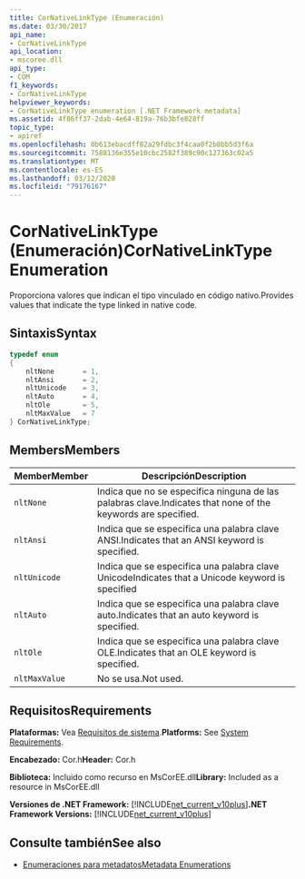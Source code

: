 ```yaml
---
title: CorNativeLinkType (Enumeración)
ms.date: 03/30/2017
api_name:
- CorNativeLinkType
api_location:
- mscoree.dll
api_type:
- COM
f1_keywords:
- CorNativeLinkType
helpviewer_keywords:
- CorNativeLinkType enumeration [.NET Framework metadata]
ms.assetid: 4f86ff37-2dab-4e64-819a-76b3bfe828ff
topic_type:
- apiref
ms.openlocfilehash: 0b613ebacdff82a29fdbc3f4caa0f2b8bb5d3f6a
ms.sourcegitcommit: 7588136e355e10cbc2582f389c90c127363c02a5
ms.translationtype: MT
ms.contentlocale: es-ES
ms.lasthandoff: 03/12/2020
ms.locfileid: "79176167"
---
```

# <a name="cornativelinktype-enumeration"></a><span data-ttu-id="04422-102">CorNativeLinkType (Enumeración)</span><span class="sxs-lookup"><span data-stu-id="04422-102">CorNativeLinkType Enumeration</span></span>
<span data-ttu-id="04422-103">Proporciona valores que indican el tipo vinculado en código nativo.</span><span class="sxs-lookup"><span data-stu-id="04422-103">Provides values that indicate the type linked in native code.</span></span>  
  
## <a name="syntax"></a><span data-ttu-id="04422-104">Sintaxis</span><span class="sxs-lookup"><span data-stu-id="04422-104">Syntax</span></span>  
  
```cpp  
typedef enum
{  
    nltNone       = 1,  
    nltAnsi       = 2,  
    nltUnicode    = 3,  
    nltAuto       = 4,  
    nltOle        = 5,  
    nltMaxValue   = 7  
} CorNativeLinkType;  
```  
  
## <a name="members"></a><span data-ttu-id="04422-105">Members</span><span class="sxs-lookup"><span data-stu-id="04422-105">Members</span></span>  
  
|<span data-ttu-id="04422-106">Member</span><span class="sxs-lookup"><span data-stu-id="04422-106">Member</span></span>|<span data-ttu-id="04422-107">Descripción</span><span class="sxs-lookup"><span data-stu-id="04422-107">Description</span></span>|  
|------------|-----------------|  
|`nltNone`|<span data-ttu-id="04422-108">Indica que no se especifica ninguna de las palabras clave.</span><span class="sxs-lookup"><span data-stu-id="04422-108">Indicates that none of the keywords are specified.</span></span>|  
|`nltAnsi`|<span data-ttu-id="04422-109">Indica que se especifica una palabra clave ANSI.</span><span class="sxs-lookup"><span data-stu-id="04422-109">Indicates that an ANSI keyword is specified.</span></span>|  
|`nltUnicode`|<span data-ttu-id="04422-110">Indica que se especifica una palabra clave Unicode</span><span class="sxs-lookup"><span data-stu-id="04422-110">Indicates that a Unicode keyword is specified</span></span>|  
|`nltAuto`|<span data-ttu-id="04422-111">Indica que se especifica una palabra clave auto.</span><span class="sxs-lookup"><span data-stu-id="04422-111">Indicates that an auto keyword is specified.</span></span>|  
|`nltOle`|<span data-ttu-id="04422-112">Indica que se especifica una palabra clave OLE.</span><span class="sxs-lookup"><span data-stu-id="04422-112">Indicates that an OLE keyword is specified.</span></span>|  
|`nltMaxValue`|<span data-ttu-id="04422-113">No se usa.</span><span class="sxs-lookup"><span data-stu-id="04422-113">Not used.</span></span>|  
  
## <a name="requirements"></a><span data-ttu-id="04422-114">Requisitos</span><span class="sxs-lookup"><span data-stu-id="04422-114">Requirements</span></span>  
 <span data-ttu-id="04422-115">**Plataformas:** Vea [Requisitos de sistema](../../../../docs/framework/get-started/system-requirements.md).</span><span class="sxs-lookup"><span data-stu-id="04422-115">**Platforms:** See [System Requirements](../../../../docs/framework/get-started/system-requirements.md).</span></span>  
  
 <span data-ttu-id="04422-116">**Encabezado:** Cor.h</span><span class="sxs-lookup"><span data-stu-id="04422-116">**Header:** Cor.h</span></span>  
  
 <span data-ttu-id="04422-117">**Biblioteca:** Incluido como recurso en MsCorEE.dll</span><span class="sxs-lookup"><span data-stu-id="04422-117">**Library:** Included as a resource in MsCorEE.dll</span></span>  
  
 <span data-ttu-id="04422-118">**Versiones de .NET Framework:** [!INCLUDE[net_current_v10plus](../../../../includes/net-current-v10plus-md.md)]</span><span class="sxs-lookup"><span data-stu-id="04422-118">**.NET Framework Versions:** [!INCLUDE[net_current_v10plus](../../../../includes/net-current-v10plus-md.md)]</span></span>  
  
## <a name="see-also"></a><span data-ttu-id="04422-119">Consulte también</span><span class="sxs-lookup"><span data-stu-id="04422-119">See also</span></span>

- [<span data-ttu-id="04422-120">Enumeraciones para metadatos</span><span class="sxs-lookup"><span data-stu-id="04422-120">Metadata Enumerations</span></span>](../../../../docs/framework/unmanaged-api/metadata/metadata-enumerations.md)
